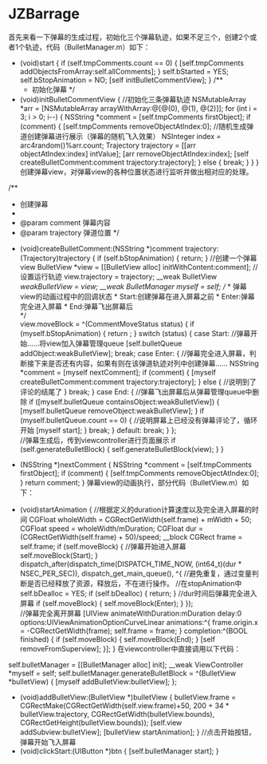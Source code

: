 # JZBarrage
首先来看一下弹幕的生成过程，初始化三个弹幕轨迹，如果不足三个，创建2个或者1个轨迹，代码（BulletManager.m）如下：

- (void)start {
    if (self.tmpComments.count == 0) {
        [self.tmpComments addObjectsFromArray:self.allComments];
    }
    self.bStarted = YES;
    self.bStopAnimation = NO;
    [self initBulletCommentView];
}
/**
  *  初始化弹幕
  */
- (void)initBulletCommentView {
    //初始化三条弹幕轨迹
    NSMutableArray *arr = [NSMutableArray arrayWithArray:@[@(0), @(1), @(2)]];
    for (int i = 3; i > 0; i--) {
        NSString *comment = [self.tmpComments firstObject];
        if (comment) {
            [self.tmpComments removeObjectAtIndex:0];
            //随机生成弹道创建弹幕进行展示（弹幕的随机飞入效果）
            NSInteger index = arc4random()%arr.count;
            Trajectory trajectory = [[arr objectAtIndex:index] intValue];
            [arr removeObjectAtIndex:index];
            [self createBulletComment:comment trajectory:trajectory];
        } else {
            break;
        }
    }
}
创建弹幕view，对弹幕view的各种位置状态进行监听并做出相对应的处理。

 /**
  *  创建弹幕
  *
  *  @param comment    弹幕内容
  *  @param trajectory 弹道位置
  */
  - (void)createBulletComment:(NSString *)comment trajectory:(Trajectory)trajectory {
       if (self.bStopAnimation) {
           return;
       }
       //创建一个弹幕view
       BulletView *view = [[BulletView alloc] initWithContent:comment];
       //设置运行轨迹
       view.trajectory = trajectory;
       __weak BulletView *weakBulletView = view;
       __weak BulletManager *myself = self;
       /**
         *  弹幕view的动画过程中的回调状态
         *  Start:创建弹幕在进入屏幕之前
         *  Enter:弹幕完全进入屏幕
         *  End:弹幕飞出屏幕后  
         */             
       view.moveBlock = ^(CommentMoveStatus status) {
           if (myself.bStopAnimation) {
               return ;
           }
           switch (status) {
               case Start:
                   //弹幕开始……将view加入弹幕管理queue
                   [self.bulletQueue addObject:weakBulletView];
                   break;
               case Enter: {
                   //弹幕完全进入屏幕，判断接下来是否还有内容，如果有则在该弹道轨迹对列中创建弹幕……
                   NSString *comment = [myself nextComment];
                   if (comment) {
                       [myself createBulletComment:comment trajectory:trajectory];
                   } else {
                       //说明到了评论的结尾了
                   }
                   break;
               }
               case End: {
                   //弹幕飞出屏幕后从弹幕管理queue中删除
                   if ([myself.bulletQueue containsObject:weakBulletView]) {
                       [myself.bulletQueue removeObject:weakBulletView];
                   }
                   if (myself.bulletQueue.count == 0) {
                       //说明屏幕上已经没有弹幕评论了，循环开始
                       [myself start];
                   }
                   break;
               }
               default:
                  break;
           }
       };    
       //弹幕生成后，传到viewcontroller进行页面展示
       if (self.generateBulletBlock) {
            self.generateBulletBlock(view);
       }
  }
  - (NSString *)nextComment {
     NSString *comment = [self.tmpComments firstObject];
     if (comment) {
         [self.tmpComments removeObjectAtIndex:0];
     }
     return comment;
  }
弹幕view的动画执行，部分代码（BulletView.m）如下：

- (void)startAnimation {
    //根据定义的duration计算速度以及完全进入屏幕的时间
    CGFloat wholeWidth = CGRectGetWidth(self.frame) + mWidth + 50;
    CGFloat speed = wholeWidth/mDuration;
    CGFloat dur = (CGRectGetWidth(self.frame) + 50)/speed;
    __block CGRect frame = self.frame;
    if (self.moveBlock) {
        //弹幕开始进入屏幕
        self.moveBlock(Start);
    }
    dispatch_after(dispatch_time(DISPATCH_TIME_NOW, (int64_t)(dur * NSEC_PER_SEC)), dispatch_get_main_queue(), ^{
       //避免重复，通过变量判断是否已经释放了资源，释放后，不在进行操作。
       //在stopAnimation中 self.bDealloc = YES;
       if (self.bDealloc) {
              return;
       }
        //dur时间后弹幕完全进入屏幕
        if (self.moveBlock) {
            self.moveBlock(Enter);
        }
    });  
    //弹幕完全离开屏幕
    [UIView animateWithDuration:mDuration delay:0 options:UIViewAnimationOptionCurveLinear animations:^{
        frame.origin.x = -CGRectGetWidth(frame);
        self.frame = frame;
    } completion:^(BOOL finished) {
        if (self.moveBlock) {
            self.moveBlock(End);
        }
        [self removeFromSuperview];
    }];
}
在viewcontroller中直接调用以下代码：

self.bulletManager = [[BulletManager alloc] init];
__weak ViewController *myself = self;
self.bulletManager.generateBulletBlock = ^(BulletView *bulletView) {
    [myself addBulletView:bulletView];
};

- (void)addBulletView:(BulletView *)bulletView {
    bulletView.frame = CGRectMake(CGRectGetWidth(self.view.frame)+50, 200 + 34 * bulletView.trajectory, CGRectGetWidth(bulletView.bounds), CGRectGetHeight(bulletView.bounds));
    [self.view addSubview:bulletView];
    [bulletView startAnimation];
}
//点击开始按钮，弹幕开始飞入屏幕
- (void)clickStart:(UIButton *)btn {
    [self.bulletManager start];
}
